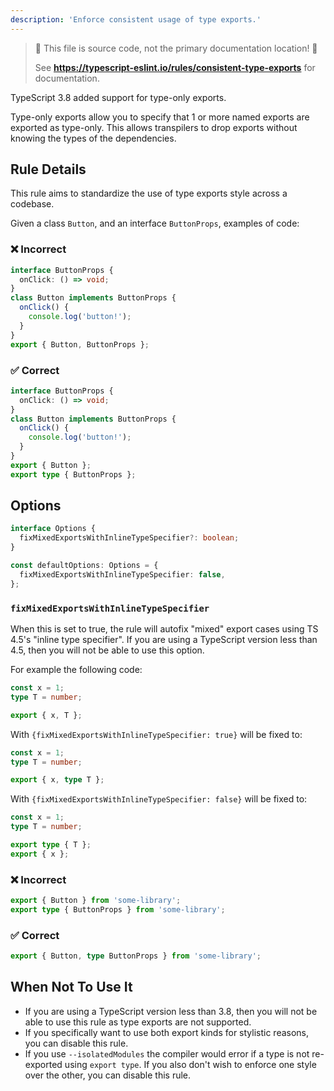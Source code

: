 ```yaml
---
description: 'Enforce consistent usage of type exports.'
---
```


> 🛑 This file is source code, not the primary documentation location! 🛑
>
> See **https://typescript-eslint.io/rules/consistent-type-exports** for documentation.

TypeScript 3.8 added support for type-only exports.

Type-only exports allow you to specify that 1 or more named exports are exported as type-only. This allows
transpilers to drop exports without knowing the types of the dependencies.

## Rule Details

This rule aims to standardize the use of type exports style across a codebase.

Given a class `Button`, and an interface `ButtonProps`, examples of code:

<!--tabs-->

### ❌ Incorrect

```ts
interface ButtonProps {
  onClick: () => void;
}
class Button implements ButtonProps {
  onClick() {
    console.log('button!');
  }
}
export { Button, ButtonProps };
```

### ✅ Correct

```ts
interface ButtonProps {
  onClick: () => void;
}
class Button implements ButtonProps {
  onClick() {
    console.log('button!');
  }
}
export { Button };
export type { ButtonProps };
```

## Options

```ts
interface Options {
  fixMixedExportsWithInlineTypeSpecifier?: boolean;
}

const defaultOptions: Options = {
  fixMixedExportsWithInlineTypeSpecifier: false,
};
```

### `fixMixedExportsWithInlineTypeSpecifier`

When this is set to true, the rule will autofix "mixed" export cases using TS 4.5's "inline type specifier".
If you are using a TypeScript version less than 4.5, then you will not be able to use this option.

For example the following code:

```ts
const x = 1;
type T = number;

export { x, T };
```

With `{fixMixedExportsWithInlineTypeSpecifier: true}` will be fixed to:

```ts
const x = 1;
type T = number;

export { x, type T };
```

With `{fixMixedExportsWithInlineTypeSpecifier: false}` will be fixed to:

```ts
const x = 1;
type T = number;

export type { T };
export { x };
```

<!--tabs-->

### ❌ Incorrect

```ts
export { Button } from 'some-library';
export type { ButtonProps } from 'some-library';
```

### ✅ Correct

```ts
export { Button, type ButtonProps } from 'some-library';
```

## When Not To Use It

- If you are using a TypeScript version less than 3.8, then you will not be able to use this rule as type exports are not supported.
- If you specifically want to use both export kinds for stylistic reasons, you can disable this rule.
- If you use `--isolatedModules` the compiler would error if a type is not re-exported using `export type`. If you also don't wish to enforce one style over the other, you can disable this rule.
